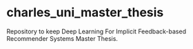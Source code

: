 # charles_uni_master_thesis
Repository to keep Deep Learning For Implicit Feedback-based Recommender Systems Master Thesis. 
